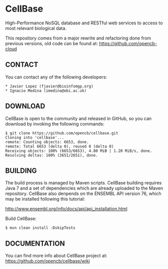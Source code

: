 CellBase
========

High-Performance NoSQL database and RESTful web services to access to most relevant biological data.


This repository comes from a major rewrite and refactoring done from previous versions, old code can be found at: https://github.com/opencb-cloud



CONTACT
------- 
  You can contact any of the following developers:

    * Javier Lopez (fjavier@bioinfomgp.org)
    * Ignacio Medina (imedina@ebi.ac.uk)


DOWNLOAD
--------

  CellBase is open to the community and released in GitHub, so you can download by invoking the following commands:

    $ git clone https://github.com/opencb/cellbase.git
    Cloning into 'cellbase'...
    remote: Counting objects: 6653, done.
    remote: Total 6653 (delta 0), reused 0 (delta 0)
    Receiving objects: 100% (6653/6653), 4.80 MiB | 1.20 MiB/s, done.
    Resolving deltas: 100% (2651/2651), done.

BUILDING 
--------

  The build process is managed by Maven scripts. CellBase building requires Java 7 and a set of dependencies which are already uploaded to the Maven repository. CellBase also denpends on the ENSEMBL API version 76, which may be installed following this tutorial:

http://www.ensembl.org/info/docs/api/api_installation.html
  
  Build CellBase:
  
    $ mvn clean install -DskipTests


DOCUMENTATION
-------------

  You can find more info about CellBase project at: https://github.com/opencb/cellbase/wiki

  
